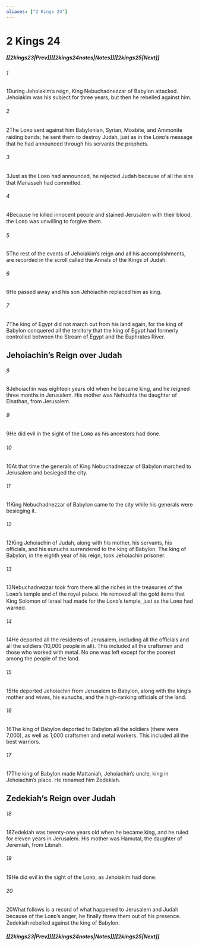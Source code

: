 ```yaml
---
aliases: ["2 Kings 24"]
---
```

# 2 Kings 24
##### <span class=arrow-left></span>[[2kings23|Prev]]<span class=navigation-separator></span>[[2kings24notes|Notes]]<span class=navigation-separator></span>[[2kings25|Next]]<span class=arrow-right></span>
###### 1
<span class=verse-first>1</span>During Jehoiakim’s reign, King Nebuchadnezzar of Babylon attacked. Jehoiakim was his subject for three years, but then he rebelled against him.
###### 2
<span class=verse-body>2</span>The Lᴏʀᴅ sent against him Babylonian, Syrian, Moabite, and Ammonite raiding bands; he sent them to destroy Judah, just as in the Lᴏʀᴅ’s message that he had announced through his servants the prophets.
###### 3
<span class=verse-body>3</span>Just as the Lᴏʀᴅ had announced, he rejected Judah because of all the sins that Manasseh had committed.
###### 4
<span class=verse-body>4</span>Because he killed innocent people and stained Jerusalem with their blood, the Lᴏʀᴅ was unwilling to forgive them.
###### 5
<span class=verse-body>5</span>The rest of the events of Jehoiakim’s reign and all his accomplishments, are recorded in the scroll called the Annals of the Kings of Judah.
###### 6
<span class=verse-body>6</span>He passed away and his son Jehoiachin replaced him as king.
###### 7
<span class=verse-body>7</span>The king of Egypt did not march out from his land again, for the king of Babylon conquered all the territory that the king of Egypt had formerly controlled between the Stream of Egypt and the Euphrates River.
## Jehoiachin’s Reign over Judah
###### 8
<span class=verse-first>8</span>Jehoiachin was eighteen years old when he became king, and he reigned three months in Jerusalem. His mother was Nehushta the daughter of Elnathan, from Jerusalem.
###### 9
<span class=verse-body>9</span>He did evil in the sight of the Lᴏʀᴅ as his ancestors had done.
<div class=paragraph-break></div>

###### 10
<span class=verse-first>10</span>At that time the generals of King Nebuchadnezzar of Babylon marched to Jerusalem and besieged the city.
###### 11
<span class=verse-body>11</span>King Nebuchadnezzar of Babylon came to the city while his generals were besieging it.
###### 12
<span class=verse-body>12</span>King Jehoiachin of Judah, along with his mother, his servants, his officials, and his eunuchs surrendered to the king of Babylon. The king of Babylon, in the eighth year of his reign, took Jehoiachin prisoner.
###### 13
<span class=verse-body>13</span>Nebuchadnezzar took from there all the riches in the treasuries of the Lᴏʀᴅ’s temple and of the royal palace. He removed all the gold items that King Solomon of Israel had made for the Lᴏʀᴅ’s temple, just as the Lᴏʀᴅ had warned.
###### 14
<span class=verse-body>14</span>He deported all the residents of Jerusalem, including all the officials and all the soldiers (10,000 people in all). This included all the craftsmen and those who worked with metal. No one was left except for the poorest among the people of the land.
<div class=paragraph-break></div>

###### 15
<span class=verse-first>15</span>He deported Jehoiachin from Jerusalem to Babylon, along with the king’s mother and wives, his eunuchs, and the high-ranking officials of the land.
###### 16
<span class=verse-body>16</span>The king of Babylon deported to Babylon all the soldiers (there were 7,000), as well as 1,000 craftsmen and metal workers. This included all the best warriors.
###### 17
<span class=verse-body>17</span>The king of Babylon made Mattaniah, Jehoiachin’s uncle, king in Jehoiachin’s place. He renamed him Zedekiah.
## Zedekiah’s Reign over Judah
###### 18
<span class=verse-first>18</span>Zedekiah was twenty-one years old when he became king, and he ruled for eleven years in Jerusalem. His mother was Hamutal, the daughter of Jeremiah, from Libnah.
###### 19
<span class=verse-body>19</span>He did evil in the sight of the Lᴏʀᴅ, as Jehoiakim had done.
###### 20
<span class=verse-body>20</span>What follows is a record of what happened to Jerusalem and Judah because of the Lᴏʀᴅ’s anger; he finally threw them out of his presence. Zedekiah rebelled against the king of Babylon.
##### <span class=arrow-left></span>[[2kings23|Prev]]<span class=navigation-separator></span>[[2kings24notes|Notes]]<span class=navigation-separator></span>[[2kings25|Next]]<span class=arrow-right></span>